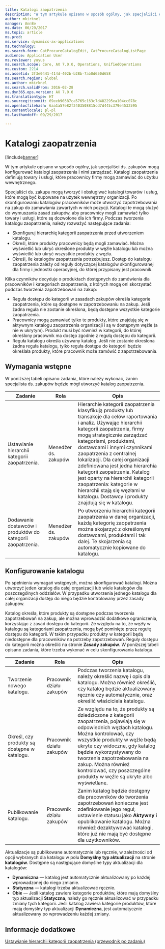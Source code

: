 ```yaml
---
title: Katalogi zaopatrzenia
description: "W tym artykule opisano w sposób ogólny, jak specjaliści ds. zakupów mogą konfigurować katalogi zaopatrzenia i nimi zarządzać. Katalogi zaopatrzenia definiują towary i usługi, które pracownicy firmy mogą zamawiać do użytku wewnętrznego."
author: mkirknel
manager: AnnBe
ms.date: 06/20/2017
ms.topic: article
ms.prod: 
ms.service: dynamics-ax-applications
ms.technology: 
ms.search.form: CatProcureCatalogEdit, CatProcureCatalogListPage
audience: Application User
ms.reviewer: yuyus
ms.search.scope: Core, AX 7.0.0, Operations, UnifiedOperations
ms.custom: 2214
ms.assetid: 2f3e0441-414d-402b-b28b-7ab0d650d658
ms.search.region: Global
ms.author: mkirknel
ms.search.validFrom: 2016-02-28
ms.dyn365.ops.version: AX 7.0.0
ms.translationtype: HT
ms.sourcegitcommit: 69eeb90387ca5765c163c7d482295ea104cc078c
ms.openlocfilehash: 6aa1a57e82f2403508815cd7d445c379e4532595
ms.contentlocale: pl-pl
ms.lasthandoff: 09/29/2017

---
```


# <a name="procurement-catalogs"></a>Katalogi zaopatrzenia

[!include[banner](../includes/banner.md)]


W tym artykule opisano w sposób ogólny, jak specjaliści ds. zakupów mogą konfigurować katalogi zaopatrzenia i nimi zarządzać. Katalogi zaopatrzenia definiują towary i usługi, które pracownicy firmy mogą zamawiać do użytku wewnętrznego.

Specjaliści ds. zakupu mogą tworzyć i obsługiwać katalogi towarów i usług, które mogą być kupowane na użytek wewnętrzny organizacji. Po skonfigurowaniu katalogów pracowników może utworzyć zapotrzebowania na zakup do zamawiania zawartych w nich pozycji. Katalogi te mogą służyć do wymuszania zasad zakupów, aby pracownicy mogli zamawiać tylko towary i usługi, które są dozwolone dla ich firmy. Podczas tworzenia katalogu zaopatrzenia, należy rozważyć następujące zadania:

-   Skonfiguruj hierarchię kategorii zaopatrzenia przed utworzeniem katalogu.
-   Określ, które produkty pracownicy będą mogli zamawiać. Można wyświetlić lub ukryć określone produkty w węźle katalogu lub można wyświetlić lub ukryć wszystkie produkty z węzła.
-   Określ, ile katalogów zaopatrzenia potrzebujesz. Dostęp do katalogu zaopatrzenia zależy od reguły dotyczącej katalogów skonfigurowanej dla firmy i jednostki operacyjnej, do której przypisany jest pracownik.

Kilka czynników decyduje o produktach dostępnych do zamówienia dla pracowników i kategoriach zaopatrzenia, z których mogą oni skorzystać podczas tworzenia zapotrzebowań na zakup:

-   Reguła dostępu do kategorii w zasadach zakupów określa kategorie zaopatrzenia, które są dostępne w zapotrzebowaniu na zakup. Jeśli żadna reguła nie zostanie określona, będą dostępne wszystkie kategorie zaopatrzenia.
-   Pracownicy mogą zamawiać tylko te produkty, które znajdują się w aktywnym katalogu zaopatrzenia organizacji i są w dostępnym węźle (a nie w ukrytym). Produkt musi być również w kategorii, do której określony pracownik ma dostęp zgodnie z regułą dostępu do kategorii.
-   Reguła katalogu określa używany katalog. Jeśli nie zostanie określona żadna reguła katalogu, tylko reguła dostępu do kategorii będzie określała produkty, które pracownik może zamówić z zapotrzebowania.

## <a name="prerequisites"></a>Wymagania wstępne
W poniższej tabeli opisano zadania, które należy wykonać, zanim specjalista ds. zakupów będzie mógł utworzyć katalog zaopatrzenia.

| Zadanie                                                | Rola               | Opis                                                                                                                                                                                                                                                                                                                                                                                                                                                                                                             |
|-----------------------------------------------------|--------------------|-------------------------------------------------------------------------------------------------------------------------------------------------------------------------------------------------------------------------------------------------------------------------------------------------------------------------------------------------------------------------------------------------------------------------------------------------------------------------------------------------------------------------|
| Ustawianie hierarchii kategorii zaopatrzenia.            | Menedżer ds. zakupów | Hierarchie kategorii zaopatrzenia klasyfikują produkty lub transakcje dla celów raportowania i analiz. Używając hierarchii kategorii zaopatrzenia, firmy mogą strategicznie zarządzać kategoriami, produktami, dostawcami i innymi czynnikami zaopatrzenia z centralnej lokalizacji. Dla całej organizacji zdefiniowana jest jedna hierarchia kategorii zaopatrzenia. Katalog jest oparty na hierarchii kategorii zaopatrzenia: kategorie w hierarchii stają się węzłami w katalogu. Dostawcy i produkty znajdują się w katalogu. |
| Dodawanie dostawców i produktów do kategorii zaopatrzenia. | Menedżer ds. zakupów | Po utworzeniu hierarchii kategorii zaopatrzenia w danej organizacji, każdą kategorię zaopatrzenia można skojarzyć z określonymi dostawcami, produktami i tak dalej. Te skojarzenia są automatycznie kopiowane do katalogu.                                                                                                                                                                                                                                                                                           |

## <a name="setting-up-a-catalog"></a>Konfigurowanie katalogu
Po spełnieniu wymagań wstępnych, można skonfigurować katalogi. Można utworzyć jeden katalog dla całej organizacji lub wiele katalogów dla poszczególnych oddziałów. W przypadku utworzenia jednego katalogu dla całej organizacji dostęp do niego będzie kontrolowany przez zasady zakupów.  

Katalog określa, które produkty są dostępne podczas tworzenia zapotrzebowań na zakup, ale można wprowadzić dodatkowe ograniczenia, korzystając z zasad dostępu do kategorii. Ze względu na to, że węzły w katalogu są kategoriami zaopatrzenia, mogą być pominięte przez regułę dostępu do kategorii. W takim przypadku produkty w kategorii będą niedostępne dla pracowników na potrzeby zapotrzebowań. Reguły dostępu do kategorii można określić na stronie **Zasady zakupów**. W poniższej tabeli opisano zadania, które trzeba wykonać w celu skonfigurowania katalogu.

| Zadanie                                                   | Rola             | Opis                                                                                                                                                                                                                                                                                                                  |
|--------------------------------------------------------|------------------|------------------------------------------------------------------------------------------------------------------------------------------------------------------------------------------------------------------------------------------------------------------------------------------------------------------------------|
| Tworzenie nowego katalogu.                                  | Pracownik działu zakupów | Podczas tworzenia katalogu, należy określić nazwę i opis dla katalogu. Można również określić, czy katalog będzie aktualizowany ręcznie czy automatycznie, oraz określić właściciela katalogu.                                                                                                                                      |
| Określ, czy produkty są dostępne w katalogu. | Pracownik działu zakupów | Ze względu na to, że produkty są dziedziczone z kategorii zaopatrzenia, pojawiają się w odpowiednich węzłach katalogu. Można kontrolować, czy wszystkie produkty w węźle będą ukryte czy widoczne, gdy katalog będzie wykorzystywany do tworzenia zapotrzebowania na zakup. Można również kontrolować, czy poszczególne produkty w węźle są ukryte albo wyświetlane. |
| Publikowanie katalogu.                                   | Pracownik działu zakupów | Zanim katalog będzie dostępny dla pracowników do tworzenia zapotrzebowań konieczne jest zdefiniowanie jego reguł, ustawienie statusu jako **Aktywny** i opublikowanie katalogu. Można również dezaktywować katalogi, które już nie mają być dostępne dla użytkowników.                                              |

Aktualizacje są publikowane automatycznie lub ręcznie, w zależności od opcji wybranych dla katalogu w polu **Domyślny typ aktualizacji** na stronie **katalogów**. Dostępne są następujące domyślne typy aktualizacji dla katalogów:

-   **Dynamiczna** — katalog jest automatycznie aktualizowany po każdej wprowadzonej do niego zmianie.
-   **Statyczna** — katalogi trzeba aktualizować ręcznie.
-   **Obie** — Jeśli katalog zawiera kategorie produktów, które mają domyślny typ aktualizacji **Statyczna**, należy go ręcznie aktualizować w przypadku zmiany tych kategorii. Jeśli katalog zawiera kategorie produktów, które mają domyślny typ aktualizacji **Dynamiczna**, jest automatycznie aktualizowany po wprowadzeniu każdej zmiany.


<a name="see-also"></a>Informacje dodatkowe
--------

[Ustawianie hierarchii kategorii zaopatrzenia (przewodnik po zadaniu)](tasks/set-up-procurement-category-hierarchy.md)




